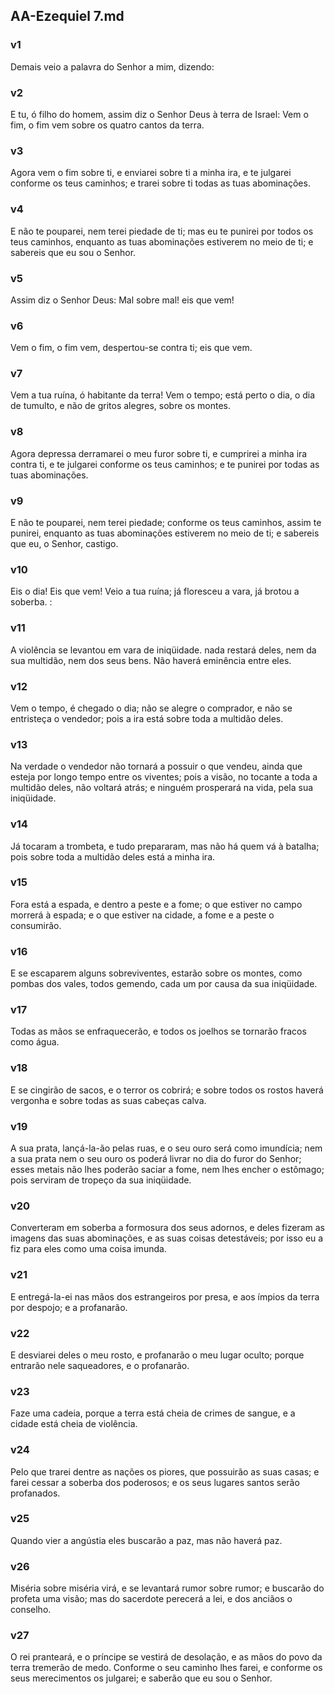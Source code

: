 ## AA-Ezequiel 7.md
### v1
 Demais veio a palavra do Senhor a mim, dizendo:
### v2
 E tu, ó filho do homem, assim diz o Senhor Deus à terra de Israel: Vem o fim, o fim vem sobre os quatro cantos da terra.
### v3
 Agora vem o fim sobre ti, e enviarei sobre ti a minha ira, e te julgarei conforme os teus caminhos; e trarei sobre ti todas as tuas abominações.
### v4
 E não te pouparei, nem terei piedade de ti; mas eu te punirei por todos os teus caminhos, enquanto as tuas abominações estiverem no meio de ti; e sabereis que eu sou o Senhor.
### v5
 Assim diz o Senhor Deus: Mal sobre mal! eis que vem!
### v6
 Vem o fim, o fim vem, despertou-se contra ti; eis que vem.
### v7
 Vem a tua ruína, ó habitante da terra! Vem o tempo; está perto o dia, o dia de tumulto, e não de gritos alegres, sobre os montes.
### v8
 Agora depressa derramarei o meu furor sobre ti, e cumprirei a minha ira contra ti, e te julgarei conforme os teus caminhos; e te punirei por todas as tuas abominações.
### v9
 E não te pouparei, nem terei piedade; conforme os teus caminhos, assim te punirei, enquanto as tuas abominações estiverem no meio de ti; e sabereis que eu, o Senhor, castigo.
### v10
 Eis o dia! Eis que vem! Veio a tua ruína; já floresceu a vara, já brotou a soberba. :
### v11
 A violência se levantou em vara de iniqüidade. nada restará deles, nem da sua multidão, nem dos seus bens. Não haverá eminência entre eles.
### v12
 Vem o tempo, é chegado o dia; não se alegre o comprador, e não se entristeça o vendedor; pois a ira está sobre toda a multidão deles.
### v13
 Na verdade o vendedor não tornará a possuir o que vendeu, ainda que esteja por longo tempo entre os viventes; pois a visão, no tocante a toda a multidão deles, não voltará atrás; e ninguém prosperará na vida, pela sua iniqüidade.
### v14
 Já tocaram a trombeta, e tudo prepararam, mas não há quem vá à batalha; pois sobre toda a multidão deles está a minha ira.
### v15
 Fora está a espada, e dentro a peste e a fome; o que estiver no campo morrerá à espada; e o que estiver na cidade, a fome e a peste o consumirão.
### v16
 E se escaparem alguns sobreviventes, estarão sobre os montes, como pombas dos vales, todos gemendo, cada um por causa da sua iniqüidade.
### v17
 Todas as mãos se enfraquecerão, e todos os joelhos se tornarão fracos como água.
### v18
 E se cingirão de sacos, e o terror os cobrirá; e sobre todos os rostos haverá vergonha e sobre todas as suas cabeças calva.
### v19
 A sua prata, lançá-la-ão pelas ruas, e o seu ouro será como imundícia; nem a sua prata nem o seu ouro os poderá livrar no dia do furor do Senhor; esses metais não lhes poderão saciar a fome, nem lhes encher o estômago; pois serviram de tropeço da sua iniqüidade.
### v20
 Converteram em soberba a formosura dos seus adornos, e deles fizeram as imagens das suas abominações, e as suas coisas detestáveis; por isso eu a fiz para eles como uma coisa imunda.
### v21
 E entregá-la-ei nas mãos dos estrangeiros por presa, e aos ímpios da terra por despojo; e a profanarão.
### v22
 E desviarei deles o meu rosto, e profanarão o meu lugar oculto; porque entrarão nele saqueadores, e o profanarão.
### v23
 Faze uma cadeia, porque a terra está cheia de crimes de sangue, e a cidade está cheia de violência.
### v24
 Pelo que trarei dentre as nações os piores, que possuirão as suas casas; e farei cessar a soberba dos poderosos; e os seus lugares santos serão profanados.
### v25
 Quando vier a angústia eles buscarão a paz, mas não haverá paz.
### v26
 Miséria sobre miséria virá, e se levantará rumor sobre rumor; e buscarão do profeta uma visão; mas do sacerdote perecerá a lei, e dos anciãos o conselho.
### v27
 O rei pranteará, e o príncipe se vestirá de desolação, e as mãos do povo da terra tremerão de medo. Conforme o seu caminho lhes farei, e conforme os seus merecimentos os julgarei; e saberão que eu sou o Senhor.
